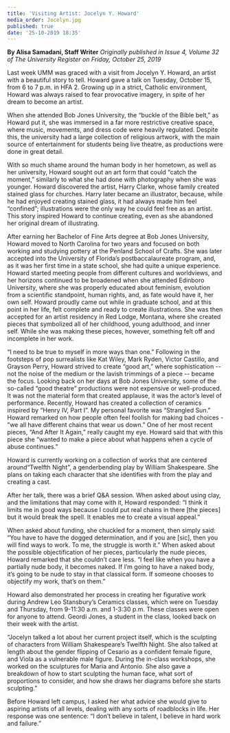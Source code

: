 ```yaml
---
title: 'Visiting Artist: Jocelyn Y. Howard'
media_order: Jocelyn.jpg
published: true
date: '25-10-2019 18:35'
---
```


**By Alisa Samadani, Staff Writer** _Originally published in Issue 4, Volume 32 of The University Register on Friday, October 25, 2019_

Last week UMM was graced with a visit from Jocelyn Y. Howard, an artist with a beautiful story to tell. Howard gave a talk on Tuesday, October 15, from 6 to 7 p.m. in HFA 2. Growing up in a strict, Catholic environment, Howard was always raised to fear provocative imagery,  in spite of her dream to become an artist.

When she attended Bob Jones University, the “buckle of the Bible belt,” as Howard put it, she was immersed in a far more restrictive creative space, where music, movements, and dress code were heavily regulated. Despite this, the university had a large collection of religious artwork, with the main source of entertainment for students being live theatre, as productions were done in great detail. 

With so much shame around the human body in her hometown, as well as her university, Howard sought out an art form that could “catch the moment,” similarly to what she had done with photography when she was younger. Howard discovered the artist, Harry Clarke, whose family created stained glass for churches. Harry later became an illustrator, because, while he had enjoyed creating stained glass, it had always made him feel “confined”; illustrations were the only way he could feel free as an artist. This story inspired Howard to continue creating, even as she abandoned her original dream of illustrating.

After earning her Bachelor of Fine Arts degree at Bob Jones University, Howard moved to North Carolina for two years and focused on both working and studying pottery at the Penland School of Crafts. She was later accepted into the University of Florida’s postbaccalaureate program, and, as it was her first time in a state school, she had quite a unique experience. Howard started meeting people from different cultures and worldviews, and her horizons continued to be broadened when she attended Edinboro University, where she was properly educated about feminism, evolution from a scientific standpoint, human rights, and, as fate would have it, her own self. Howard proudly came out while in graduate school, and at this point in her life, felt complete and ready to create illustrations. She was then accepted for
an artist residency in Red Lodge, Montana, where she created pieces that symbolized all of her childhood, young adulthood, and inner self. While she was making these pieces, however, something felt off and incomplete in her work. 

“I need to be true to myself in more ways than one.” Following in the footsteps of pop surrealists like Kat Wiley, Mark Ryden, Victor Castillo, and Grayson Perry, Howard strived to create “good art,” where sophistication -- not the noise of the medium or the lavish trimmings of a piece -- became the focus. Looking back on her days at Bob Jones University, some of the so-called “good theatre” productions were not expensive or well-produced. It was not the material form that created applause, it was the actor’s level of performance. Recently, Howard has created a collection of ceramics inspired by “Henry IV, Part I”. My personal favorite was “Strangled Sun.” Howard remarked on how people often feel foolish for making bad choices - ”we all have different chains that wear us down.” One of her most recent pieces, “And After It Again,” really caught my eye. Howard said that with this piece she “wanted to make a piece about what happens when a cycle of abuse continues.” 

Howard is currently working on a collection of works that are centered around“Twelfth Night”, a genderbending play by William Shakespeare. She plans on taking each character that she identifies with from the play and creating a cast.

After her talk, there was a brief Q&A session. When asked about using clay, and the limitations that may come with it, Howard responded: “I think it limits me in good ways because I could put real chains in there [the pieces] but it would break the spell. It enables me to create a visual appeal.”

When asked about funding, she chuckled for a moment, then simply said: “You have to have the dogged determination, and if you are [sic], then you will find ways to work. To me, the struggle is worth it.” When asked about the possible objectification of her pieces, particularly the nude pieces, Howard remarked that she couldn’t care less. “I feel like when you have a partially nude body, it becomes naked. If I’m going to have a naked body, it’s going to be nude to stay in that classical form. If someone chooses to objectify my work, that’s on them.”

Howard also demonstrated her process in creating her figurative work during Andrew Leo Stansbury’s Ceramics classes, which were on Tuesday and Thursday, from
9-11:30 a.m. and 1-3:30 p.m. These classes were open for anyone to attend. Geordi Jones, a student in the class, looked back on their week with the artist.

“Jocelyn talked a lot about her current project itself, which is the sculpting of characters from William Shakespeare’s Twelfth Night. She also talked at length about the
gender flipping of Cesario as a confident female figure, and Viola as a vulnerable male figure. During the in-class workshops, she worked on the sculptures for Maria and Antonio. She also gave a breakdown of how to start sculpting the human face, what sort of proportions to consider, and how she draws her diagrams before she starts sculpting.”

Before Howard left campus, I asked her what advice she would give to aspiring artists of all levels, dealing with any sorts of roadblocks in life. Her response was one
sentence: “I don’t believe in talent, I believe in hard work and failure.”